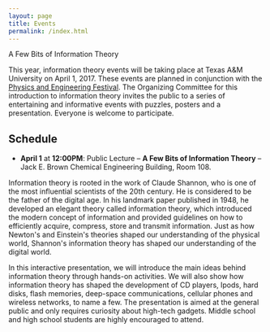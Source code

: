```yaml
---
layout: page
title: Events
permalink: /index.html
---
```


A Few Bits of Information Theory

This year, information theory events will be taking place at Texas A&M University on April 1, 2017.
These events are planned in conjunction with the [Physics and Engineering Festival](http://physicsfestival.tamu.edu/).
The Organizing Committee for this introduction to information theory invites the public to a series of entertaining and informative events with puzzles, posters and a presentation.
Everyone is welcome to participate.

## Schedule

* **April 1** at **12:00PM**: Public Lecture – **A Few Bits of Information Theory** – Jack E. Brown Chemical Engineering Building, Room 108.


Information theory is rooted in the work of Claude Shannon, who is one of the most influential scientists of the 20th century. He is considered to be the father of the digital age. In his landmark paper published in 1948, he developed an elegant theory called information theory, which introduced the modern concept of information and provided guidelines on how to efficiently acquire, compress, store and transmit information. Just as how Newton's and Einstein's theories shaped our understanding of the physical world, Shannon's information theory has shaped our understanding of the digital world.

In this interactive presentation, we will introduce the main ideas behind information theory through hands-on activities.
We will also show how information theory has shaped the development of CD players, Ipods, hard disks, flash memories, deep-space communications, cellular phones and wireless networks, to name a few.
The presentation is aimed at the general public and only requires curiosity about high-tech gadgets. Middle school and high school students are highly encouraged to attend. 

